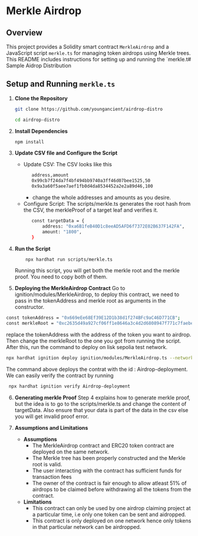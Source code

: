 # Merkle Airdrop

## Overview

This project provides a Solidity smart contract `MerkleAirdrop` and a JavaScript script `merkle.ts` for managing token airdrops using Merkle trees. This README includes instructions for setting up and running the `merkle.t# Sample Aidrop Distribution

## Setup and Running `merkle.ts`

1. **Clone the Repository**

   ```bash
   git clone https://github.com/youngancient/airdrop-distro

   cd airdrop-distro
   ```

2. **Install Dependencies**

   ```bash
   npm install
   ```

3. **Update CSV file and Configure the Script**
   - Update CSV: The CSV looks like this
      ```bash
         address,amount
         0x99cb7f24da7f4bf494bb9740a3ff46d07bee1525,50
         0x9a3a60f5aee7aef1fb0d4da8534452a2e2a89d46,100
       ```
     - change the whole addresses and amounts as you desire.
   - Configure Script: The scripts/merkle.ts generates the root hash from the CSV, the merkleProof of a target leaf and verifies it.
      ```bash
         const targetData = {
             address: "0xa6B1feB40D1c8eeAD5AFD6f7372E02B637F142FA",
             amount: "1800",
         }
       ```
4. **Run the Script**

   ```bash
       npx hardhat run scripts/merkle.ts
   ```

   Running this script, you will get both the merkle root and the merkle proof. You need to copy both of them.

5. **Deploying the MerkleAirdrop Contract**
   Go to ignition/modules/MerkleAirdrop, to deploy this contract, we need to pass in the tokenAddress and merkle root as arguments in the constructor.

```bash
const tokenAddress = "0x669eEe68Ef39E12D1b38d1f274BFc9aC46D771CB";
const merkleRoot = "0xc2635d49a927cf06ff1e8646a3c4d2d6808947f771c7faebe4b63b09df24b449";
```

replace the tokenAddress with the address of the token you want to airdrop. Then change the merkleRoot to the one you got from running the script.
After this, run the command to deploy on lisk sepolia test network.

```bash
npx hardhat ignition deploy ignition/modules/MerkleAirdrop.ts --network lisk-sepolia --deployment-id Airdrop-deployment
```

The command above deploys the contrat with the id : Airdrop-deployment. We can easily verify the contract by running

```bash
 npx hardhat ignition verify Airdrop-deployment
```

6. **Generating merkle Proof**
   Step 4 explains how to generate merkle proof, but the idea is to go to the scripts/merkle.ts and change the content of targetData. Also ensure that your data is part of the data in the csv else you will get invalid proof error.

7. **Assumptions and Limitations**
   - **Assumptions**
     - The MerkleAirdrop contract and ERC20 token contract are deployed on the same network.
     - The Merkle tree has been properly constructed and the Merkle root is valid.
     - The user interacting with the contract has sufficient funds for transaction fees
     - The owner of the contract is fair enough to allow atleast 51% of airdrops to be claimed before withdrawing all the tokens from the contract.
   - **Limitations**
     - This contract can only be used by one airdrop claiming project at a particular time, i.e only one token can be sent and aidropped.
     - This contract is only deployed on one network hence only tokens in that particular network can be airdropped.
